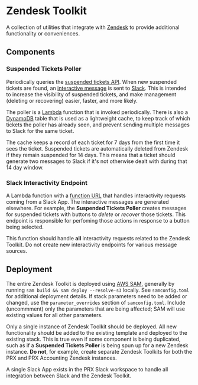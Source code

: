 # Zendesk Toolkit

A collection of utilities that integrate with [Zendesk](https://www.zendesk.com/) to provide additional functionality or conveniences.

## Components

### Suspended Tickets Poller

Periodically queries the [suspended tickets API](https://developer.zendesk.com/api-reference/ticketing/tickets/suspended_tickets/). When new suspended tickets are found, an [interactive message](https://api.slack.com/messaging/interactivity) is sent to [Slack](https://slack.com/). This is intended to increase the visibility of suspended tickets, and make management (deleting or recovering) easier, faster, and more likely.

The poller is a [Lambda](https://aws.amazon.com/lambda/) function that is invoked periodically. There is also a [DynamoDB](https://aws.amazon.com/dynamodb/) table that is used as a lightweight cache, to keep track of which tickets the poller has already seen, and prevent sending multiple messages to Slack for the same ticket.

The cache keeps a record of each ticket for 7 days from the first time it sees the ticket. Suspended tickets are automatically deleted from Zendesk if they remain suspended for 14 days. This means that a ticket should generate two messages to Slack if it's not otherwise dealt with during that 14 day window.

### Slack Interactivity Endpoint

A Lambda function with a [function URL](https://docs.aws.amazon.com/lambda/latest/dg/lambda-urls.html) that handles interactivity requests coming from a Slack App. The interactive messages are generated elsewhere. For example, the **Suspended Tickets Poller** creates messages for suspended tickets with buttons to _delete_ or _recover_ those tickets. This endpoint is responsible for perfoming those actions in response to a button being selected.

This function should handle **all** interactivity requests related to the Zendesk Toolkit. Do not create new interactivity endpoints for various message sources.

## Deployment

The entire Zendesk Toolkit is deployed using [AWS SAM](), generally by running `sam build && sam deploy --resolve-s3` locally. See `samconfig.toml` for additional deployment details. If stack parameters need to be added or changed, use the `parameter_overrides` section of `samconfig.toml`. Include (uncommment) only the parameters that are being affected; SAM will use existing values for all other parameters.

Only a single instance of Zendesk Toolkit should be deployed. All new functionality should be added to the existing template and deployed to the existing stack. This is true even if some component is being duplicated, such as if a **Suspended Tickets Poller** is being spun up for a new Zendesk instance. **Do not**, for example, create separate Zendesk Toolkits for both the PRX and PRX Accounting Zendesk instances.

A single Slack App exists in the PRX Slack workspace to handle all integration between Slack and the Zendesk Toolkit.
